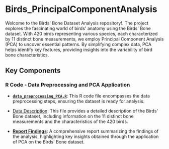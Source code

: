 # Birds_PrincipalComponentAnalysis
Welcome to the Birds' Bone Dataset Analysis repository!. The project explores the fascinating world of birds' anatomy using the Birds' Bone dataset. With 420 birds representing various species, each characterized by 11 distinct bone measurements, we employ Principal Component Analysis (PCA) to uncover essential patterns. By simplifying complex data, PCA helps identify key features, providing insights into the variability of bird bone characteristics. 

## Key Components

### R Code - Data Preprocessing and PCA Application

- **[`data_preprocessing_PCA.R`](R_code/data_preprocessing_PCA.R)**: This R code file encompasses the data preprocessing steps, ensuring the dataset is ready for analysis.


- [Data Description](https://github.com/faridasimaika/Birds_PrincipalComponentAnalysis/blob/main/DataDescription.docx): This file provides a detailed description of the Birds' Bone dataset, including information on the 11 distinct bone measurements and the characteristics of the 420 birds.


- **[Report Findings](https://github.com/faridasimaika/Birds_PrincipalComponentAnalysis/blob/main/Multivariate%20Project%204.pdf)**: A comprehensive report summarizing the findings of the analysis, highlighting key insights obtained through the application of PCA on the Birds' Bone dataset.


